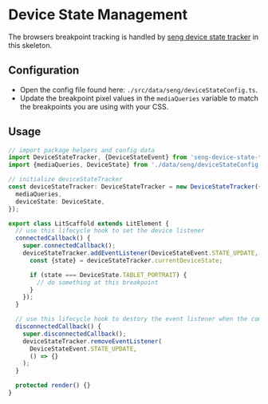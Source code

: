 # Device State Management

The browsers breakpoint tracking is handled by [seng device state tracker](https://github.com/mediamonks/seng-device-state-tracker) in this skeleton.

## Configuration

- Open the config file found here: `./src/data/seng/deviceStateConfig.ts`.
- Update the breakpoint pixel values in the `mediaQueries` variable to match the breakpoints you are using with your CSS.

## Usage

```typescript
// import package helpers and config data
import DeviceStateTracker, {DeviceStateEvent} from 'seng-device-state-tracker';
import {mediaQueries, DeviceState} from './data/seng/deviceStateConfig';

// initialize deviceStateTracker
const deviceStateTracker: DeviceStateTracker = new DeviceStateTracker({
  mediaQueries,
  deviceState: DeviceState,
});

export class LitScaffold extends LitElement {
  // use this lifecycle hook to set the device listener
  connectedCallback() {
    super.connectedCallback();
    deviceStateTracker.addEventListener(DeviceStateEvent.STATE_UPDATE, () => {
      const {state} = deviceStateTracker.currentDeviceState;

      if (state === DeviceState.TABLET_PORTRAIT) {
        // do something at this breakpoint
      }
    });
  }

  // use this lifecycle hook to destory the event listener when the component is unmounted
  disconnectedCallback() {
    super.disconnectedCallback();
    deviceStateTracker.removeEventListener(
      DeviceStateEvent.STATE_UPDATE,
      () => {}
    );
  }

  protected render() {}
}
```
